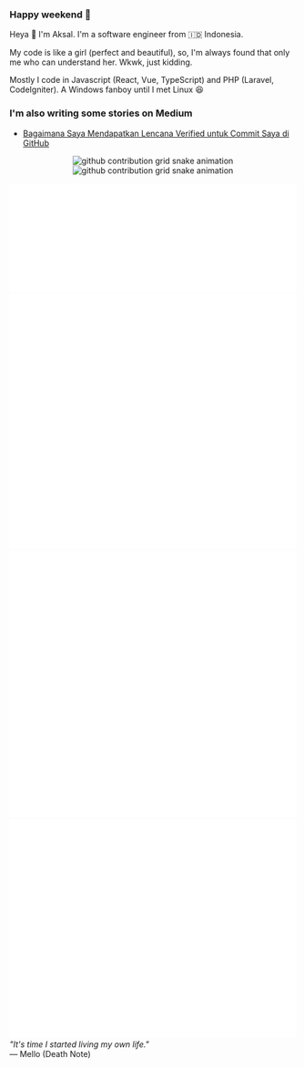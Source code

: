 ### Happy weekend 🥰
Heya 👋 I'm Aksal. I'm a software engineer from 🇮🇩 Indonesia.

My code is like a girl (perfect and beautiful), so, I'm always found that only me who can understand her. Wkwk, just kidding.

Mostly I code in Javascript (React, Vue, TypeScript) and PHP (Laravel, CodeIgniter). A Windows fanboy until I met Linux 😆
### I'm also writing some stories on Medium
- <a href="https://aksalsf.medium.com/bagaimana-saya-mendapatkan-lencana-verified-untuk-commit-saya-di-github-4093994452e9?source=rss-bd0cf8323376------2">Bagaimana Saya Mendapatkan Lencana Verified untuk Commit Saya di GitHub</a>
<p align="center"><img src="https://raw.githubusercontent.com/aksalsf/aksalsf/output/github-contribution-grid-snake-dark.svg#gh-dark-mode-only" alt="github contribution grid snake animation"><img src="https://raw.githubusercontent.com/aksalsf/aksalsf/output/github-contribution-grid-snake.svg#gh-light-mode-only" alt="github contribution grid snake animation"></p>
<img src="/skills-metrics.svg" alt="Skills Metrics">
<img src="/habits-metrics.svg" alt="Habits Metrics">
<img src="/social-metrics.svg" alt="Social Metrics">
<img src="/achievement-metrics.svg" alt="Achievement Metrics">
<em>&quot;It's time I started living my own life.&quot;</em> <br>
— Mello (Death Note)
